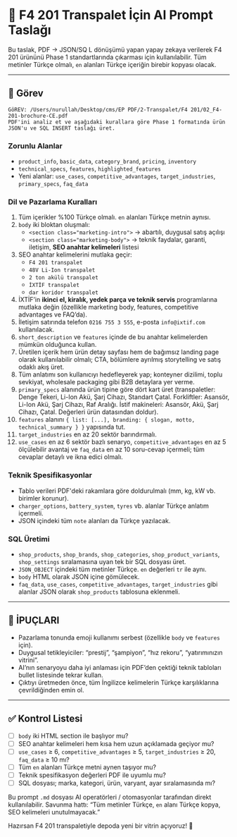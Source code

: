 # 🧠 F4 201 Transpalet İçin AI Prompt Taslağı

Bu taslak, PDF → JSON/SQ L dönüşümü yapan yapay zekaya verilerek F4 201 ürününü Phase 1 standartlarında çıkarması için kullanılabilir. Tüm metinler Türkçe olmalı, `en` alanları Türkçe içeriğin birebir kopyası olacak.

---

## 🎯 Görev

```
GöREV: /Users/nurullah/Desktop/cms/EP PDF/2-Transpalet/F4 201/02_F4-201-brochure-CE.pdf
PDF'ini analiz et ve aşağıdaki kurallara göre Phase 1 formatında ürün JSON'u ve SQL INSERT taslağı üret.
```

### Zorunlu Alanlar
- `product_info`, `basic_data`, `category_brand`, `pricing`, `inventory`
- `technical_specs`, `features`, `highlighted_features`
- Yeni alanlar: `use_cases`, `competitive_advantages`, `target_industries`, `primary_specs`, `faq_data`

### Dil ve Pazarlama Kuralları
1. Tüm içerikler %100 Türkçe olmalı. `en` alanları Türkçe metnin aynısı.
2. `body` iki bloktan oluşmalı:
   - `<section class="marketing-intro">` → abartılı, duygusal satış açılışı
   - `<section class="marketing-body">` → teknik faydalar, garanti, iletişim, **SEO anahtar kelimeleri** listesi
3. SEO anahtar kelimelerini mutlaka geçir:
   - `F4 201 transpalet`
   - `48V Li-Ion transpalet`
   - `2 ton akülü transpalet`
   - `İXTİF transpalet`
   - `dar koridor transpalet`
4. İXTİF’in **ikinci el, kiralık, yedek parça ve teknik servis** programlarına mutlaka değin (özellikle marketing body, features, competitive advantages ve FAQ’da).
5. İletişim satırında telefon `0216 755 3 555`, e-posta `info@ixtif.com` kullanılacak.
6. `short_description` ve `features` içinde de bu anahtar kelimelerden mümkün olduğunca kullan.
7. Üretilen içerik hem ürün detay sayfası hem de bağımsız landing page olarak kullanılabilir olmalı; CTA, bölümlere ayrılmış storytelling ve satış odaklı akış üret.
8. Tüm anlatımı son kullanıcıyı hedefleyerek yap; konteyner dizilimi, toplu sevkiyat, wholesale packaging gibi B2B detaylara yer verme.
9. `primary_specs` alanında ürün tipine göre dört kart üret (transpaletler: Denge Tekeri, Li-Ion Akü, Şarj Cihazı, Standart Çatal. Forkliftler: Asansör, Li-Ion Akü, Şarj Cihazı, Raf Aralığı. İstif makineleri: Asansör, Akü, Şarj Cihazı, Çatal. Değerleri ürün datasından doldur).
10. `features` alanını `{ list: [...], branding: { slogan, motto, technical_summary } }` yapısında tut.
11. `target_industries` en az 20 sektör barındırmalı.
12. `use_cases` en az 6 sektör bazlı senaryo, `competitive_advantages` en az 5 ölçülebilir avantaj ve `faq_data` en az 10 soru-cevap içermeli; tüm cevaplar detaylı ve ikna edici olmalı.

### Teknik Spesifikasyonlar
- Tablo verileri PDF'deki rakamlara göre doldurulmalı (mm, kg, kW vb. birimler korunur).
- `charger_options`, `battery_system`, `tyres` vb. alanlar Türkçe anlatım içermeli.
- JSON içindeki tüm `note` alanları da Türkçe yazılacak.

### SQL Üretimi
- `shop_products`, `shop_brands`, `shop_categories`, `shop_product_variants`, `shop_settings` sıralamasına uyan tek bir SQL dosyası üret.
- `JSON_OBJECT` içindeki tüm metinler Türkçe. `en` değerleri `tr` ile aynı.
- `body` HTML olarak JSON içine gömülecek.
- `faq_data`, `use_cases`, `competitive_advantages`, `target_industries` gibi alanlar JSON olarak `shop_products` tablosuna eklenmeli.

---

## 🧾 İPUÇLARI
- Pazarlama tonunda emoji kullanımı serbest (özellikle `body` ve `features` için).
- Duygusal tetikleyiciler: “prestij”, “şampiyon”, “hız rekoru”, “yatırımınızın vitrini”.
- AI’nın senaryoyu daha iyi anlaması için PDF’den çektiği teknik tabloları bullet listesinde tekrar kullan.
- Çıktıyı üretmeden önce, tüm İngilizce kelimelerin Türkçe karşılıklarına çevrildiğinden emin ol.

---

## ✅ Kontrol Listesi
- [ ] `body` iki HTML section ile başlıyor mu?
- [ ] SEO anahtar kelimeleri hem kısa hem uzun açıklamada geçiyor mu?
- [ ] `use_cases` ≥ 6, `competitive_advantages` ≥ 5, `target_industries` ≥ 20, `faq_data` ≥ 10 mı?
- [ ] Tüm `en` alanları Türkçe metni aynen taşıyor mu?
- [ ] Teknik spesifikasyon değerleri PDF ile uyumlu mu?
- [ ] SQL dosyası; marka, kategori, ürün, varyant, ayar sıralamasında mı?

Bu prompt `.md` dosyası AI operatörleri / otomasyonlar tarafından direkt kullanılabilir. Savunma hattı: “Tüm metinler Türkçe, `en` alanı Türkçe kopya, SEO kelimeleri unutulmayacak.”

Hazırsan F4 201 transpaletiyle depoda yeni bir vitrin açıyoruz! 🚀
